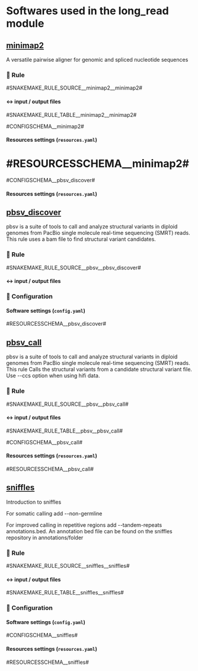 # Softwares used in the long_read module

## [minimap2](https://github.com/lh3/minimap2)
A versatile pairwise aligner for genomic and spliced nucleotide sequences 

### :snake: Rule

#SNAKEMAKE_RULE_SOURCE__minimap2__minimap2#

#### :left_right_arrow: input / output files

#SNAKEMAKE_RULE_TABLE__minimap2__minimap2#

#CONFIGSCHEMA__minimap2#

#### Resources settings (`resources.yaml`)

#RESOURCESSCHEMA__minimap2#
=======
#CONFIGSCHEMA__pbsv_discover#

#### Resources settings (`resources.yaml`)


## [pbsv_discover](https://github.com/PacificBiosciences/pbsv)
pbsv is a suite of tools to call and analyze structural variants in diploid genomes from PacBio single molecule real-time sequencing (SMRT) reads. This rule uses a bam file to find structural variant candidates.

### :snake: Rule

#SNAKEMAKE_RULE_SOURCE__pbsv__pbsv_discover#

#### :left_right_arrow: input / output files

### :wrench: Configuration

#### Software settings (`config.yaml`)

#RESOURCESSCHEMA__pbsv_discover#

## [pbsv_call](https://github.com/PacificBiosciences/pbsv)
pbsv is a suite of tools to call and analyze structural variants in diploid genomes from PacBio single molecule real-time sequencing (SMRT) reads. This rule Calls the structural variants from a candidate structural variant file. Use --ccs option when using hifi data.

### :snake: Rule

#SNAKEMAKE_RULE_SOURCE__pbsv__pbsv_call#

#### :left_right_arrow: input / output files

#SNAKEMAKE_RULE_TABLE__pbsv__pbsv_call#

#CONFIGSCHEMA__pbsv_call#

#### Resources settings (`resources.yaml`)

#RESOURCESSCHEMA__pbsv_call#

## [sniffles](https://github.com/fritzsedlazeck/Sniffles)
Introduction to sniffles


For somatic calling add --non-germline 

For improved calling in repetitive regions add --tandem-repeats annotations.bed. 
An annotation bed file can be found on the sniffles repository in annotations/folder

### :snake: Rule

#SNAKEMAKE_RULE_SOURCE__sniffles__sniffles#

#### :left_right_arrow: input / output files

#SNAKEMAKE_RULE_TABLE__sniffles__sniffles#

### :wrench: Configuration

#### Software settings (`config.yaml`)

#CONFIGSCHEMA__sniffles#

#### Resources settings (`resources.yaml`)

#RESOURCESSCHEMA__sniffles#
